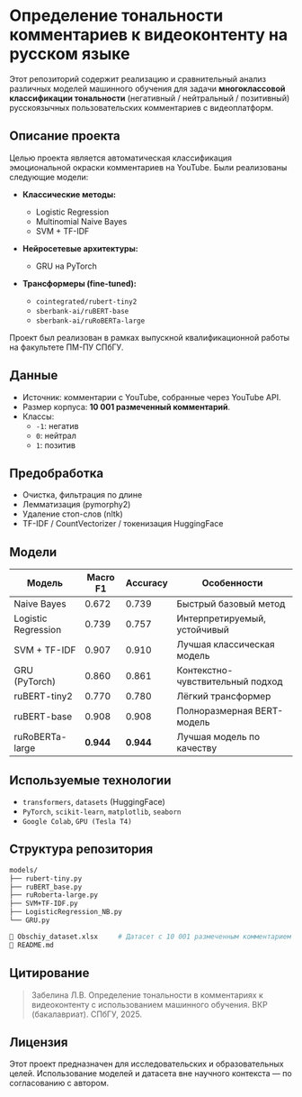 # Определение тональности комментариев к видеоконтенту на русском языке

Этот репозиторий содержит реализацию и сравнительный анализ различных моделей машинного обучения для задачи **многоклассовой классификации тональности** (негативный / нейтральный / позитивный) русскоязычных пользовательских комментариев с видеоплатформ.

## Описание проекта

Целью проекта является автоматическая классификация эмоциональной окраски комментариев на YouTube. Были реализованы следующие модели:

- **Классические методы:**
  - Logistic Regression
  - Multinomial Naive Bayes
  - SVM + TF-IDF

- **Нейросетевые архитектуры:**
  - GRU на PyTorch

- **Трансформеры (fine-tuned):**
  - `cointegrated/rubert-tiny2`
  - `sberbank-ai/ruBERT-base`
  - `sberbank-ai/ruRoBERTa-large`

Проект был реализован в рамках выпускной квалификационной работы на факультете ПМ-ПУ СПбГУ.

## Данные

- Источник: комментарии с YouTube, собранные через YouTube API.
- Размер корпуса: **10 001 размеченный комментарий**.
- Классы:
  - `-1`: негатив
  - `0`: нейтрал
  - `1`: позитив

## Предобработка

- Очистка, фильтрация по длине
- Лемматизация (pymorphy2)
- Удаление стоп-слов (nltk)
- TF-IDF / CountVectorizer / токенизация HuggingFace

## Модели

| Модель                    | Macro F1 | Accuracy | Особенности                       |
|--------------------------|----------|----------|-----------------------------------|
| Naive Bayes              | 0.672    | 0.739    | Быстрый базовый метод             |
| Logistic Regression      | 0.739    | 0.757    | Интерпретируемый, устойчивый      |
| SVM + TF-IDF             | 0.907    | 0.910    | Лучшая классическая модель        |
| GRU (PyTorch)            | 0.860    | 0.861    | Контекстно-чувствительный подход |
| ruBERT-tiny2             | 0.770    | 0.780    | Лёгкий трансформер                |
| ruBERT-base              | 0.908    | 0.908    | Полноразмерная BERT-модель       |
| ruRoBERTa-large          | **0.944**| **0.944**| Лучшая модель по качеству         |

## Используемые технологии

- `transformers`, `datasets` (HuggingFace)
- `PyTorch`, `scikit-learn`, `matplotlib`, `seaborn`
- `Google Colab`, `GPU (Tesla T4)`

## Структура репозитория

```bash
models/
├── rubert-tiny.py
├── ruBERT_base.py
├── ruRoberta-large.py
├── SVM+TF-IDF.py
├── LogisticRegression_NB.py
└── GRU.py

📄 Obschiy_dataset.xlsx     # Датасет с 10 001 размеченным комментарием
📄 README.md
```

## Цитирование

> Забелина Л.В. Определение тональности в комментариях к видеоконтенту с использованием машинного обучения. ВКР (бакалавриат). СПбГУ, 2025.

## Лицензия

Этот проект предназначен для исследовательских и образовательных целей. Использование моделей и датасета вне научного контекста — по согласованию с автором.
